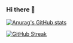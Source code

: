 ### Hi there 👋

<!--
**OusmaneKana/OusmaneKana** is a ✨ _special_ ✨ repository because its `README.md` (this file) appears on your GitHub profile.

Here are some ideas to get you started:

- 🔭 I’m currently working on ...
- 🌱 I’m currently learning ...
- 👯 I’m looking to collaborate on ...
- 🤔 I’m looking for help with ...
- 💬 Ask me about ...
- 📫 How to reach me: ...
- 😄 Pronouns: ...
- ⚡ Fun fact: ...
-->

[![Anurag's GitHub stats](https://github-readme-stats.vercel.app/api?username=OusmaneKana)](https://github.com/OusmaneKana/github-readme-stats)

[![GitHub Streak](https://streak-stats.demolab.com?user=OusmaneKana&theme=merko)](https://git.io/streak-stats)
